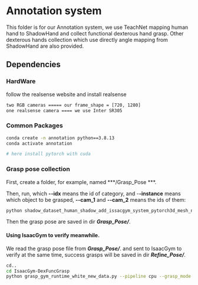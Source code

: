 # Annotation system

This folder is for our Annotation system, we use TeachNet mapping human hand to ShadowHand and collect functional dexterous hand grasp. Other dexterous hands collection which use directly angle mapping from ShadowHand are also provided.

## Dependencies

### HardWare
follow the realsense website and install realsense

```bash
two RGB cameras ===== our frame_shape = [720, 1280]
one realsense camera ==== we use Inter SR305

```

### Common Packages

```bash
conda create -n annotation python==3.8.13
conda activate annotation

# here install pytorch with cuda

```

### Grasp pose collection

First, create a folder, for example, named ***/Grasp_Pose ***.

Then, run, which **--idx** means the id of category, and -**-instance** means which object to be grasped, **--cam_1** and **--cam_2** means the ids of them:

```bash
python shadow_dataset_human_shadow_add_issacgym_system_pytorch3d_mesh_new_dataset.py --idx 0 --instance 0 --cam_1 6 --cam_2 4
```

Then the grasp pose are saved in dir ***Grasp_Pose/***.

#### Using IsaacGym to verify meanwhile.

We read the grasp pose file from ***Grasp_Pose/***. and sent to IsaacGym to verify at the same time, success grasps will be saved in dir ***Refine_Pose/***.

```bash
cd..
cd IsaacGym-DexFuncGrasp
python grasp_gym_runtime_white_new_data.py --pipeline cpu --grasp_mode dynamic --idx 0 --instance 0
```